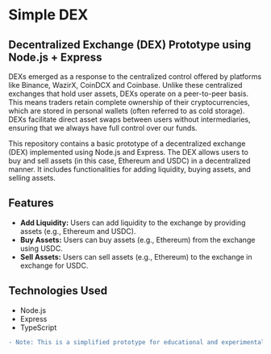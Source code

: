 # Simple DEX
## Decentralized Exchange (DEX) Prototype using Node.js + Express

DEXs emerged as a response to the centralized control offered by platforms like Binance, WazirX, CoinDCX and Coinbase. Unlike these centralized exchanges that hold user assets, DEXs operate on a peer-to-peer basis. This means traders retain complete ownership of their cryptocurrencies, which are stored in personal wallets (often referred to as cold storage). DEXs facilitate direct asset swaps between users without intermediaries, ensuring that we always have full control over our funds.

This repository contains a basic prototype of a decentralized exchange (DEX) implemented using Node.js and Express. The DEX allows users to buy and sell assets (in this case, Ethereum and USDC) in a decentralized manner. It includes functionalities for adding liquidity, buying assets, and selling assets.

## Features

- **Add Liquidity:** Users can add liquidity to the exchange by providing assets (e.g., Ethereum and USDC).
- **Buy Assets:** Users can buy assets (e.g., Ethereum) from the exchange using USDC.
- **Sell Assets:** Users can sell assets (e.g., Ethereum) to the exchange in exchange for USDC.

## Technologies Used

- Node.js
- Express
- TypeScript

```diff
- Note: This is a simplified prototype for educational and experimental purposes. It does not represent a fully functional or secure DEX for production use.
```



